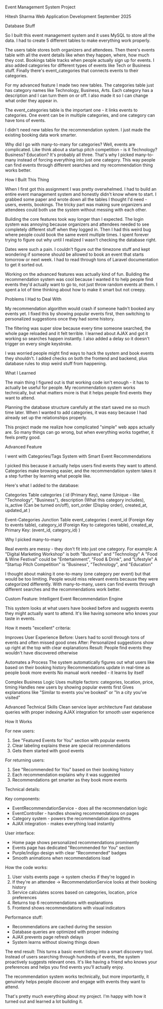 Event Management System Project

Hitesh Sharma
Web Application Development
September 2025

Database Stuff

So I built this event management system and it uses MySQL to store all the data. I had to create 5 different tables to make everything work properly.

The users table stores both organizers and attendees. Then there's events table with all the event details like when they happen, where, how much they cost. Bookings table tracks when people actually sign up for events. I also added categories for different types of events like Tech or Business stuff. Finally there's event_categories that connects events to their categories.

For my advanced feature I made two new tables. The categories table just has category names like Technology, Business, Arts. Each category has a description and I can turn them on or off. I also made it so I can change what order they appear in.

The event_categories table is the important one - it links events to categories. One event can be in multiple categories, and one category can have tons of events.

I didn't need new tables for the recommendation system. I just made the existing booking data work smarter.

Why did I go with many-to-many for categories? Well, events are complicated. Like think about a startup pitch competition - is it Technology? Business? Education? It's probably all three. That's why I picked many-to-many instead of forcing everything into just one category. This way people can find events through different searches and my recommendation thing works better.

How I Built This Thing

When I first got this assignment I was pretty overwhelmed. I had to build an entire event management system and honestly didn't know where to start. I grabbed some paper and wrote down all the tables I thought I'd need - users, events, bookings. The tricky part was making sure organizers and attendees could both use the system without messing with each other.

Building the core features took way longer than I expected. The login system was annoying because organizers and attendees needed to see completely different stuff when they logged in. Then I had this weird bug where people could book the same event multiple times. I spent forever trying to figure out why until I realized I wasn't checking the database right.

Dates were such a pain. I couldn't figure out the timezone stuff and kept wondering if someone should be allowed to book an event that starts tomorrow or next week. I had to read through tons of Laravel documentation to get it sorted out.

Working on the advanced features was actually kind of fun. Building the recommendation system was cool because I wanted it to help people find events they'd actually want to go to, not just throw random events at them. I spent a lot of time thinking about how to make it smart but not creepy.

Problems I Had to Deal With

My recommendation algorithm would crash if someone hadn't booked any events yet. I fixed this by showing popular events first, then switching to personalized suggestions once they had some history.

The filtering was super slow because every time someone searched, the whole page reloaded and it felt terrible. I learned about AJAX and got it working so searches happen instantly. I also added a delay so it doesn't trigger on every single keystroke.

I was worried people might find ways to hack the system and book events they shouldn't. I added checks on both the frontend and backend, plus database rules to stop weird stuff from happening.

What I Learned

The main thing I figured out is that working code isn't enough - it has to actually be useful for people. My recommendation system works technically, but what matters more is that it helps people find events they want to attend.

Planning the database structure carefully at the start saved me so much time later. When I wanted to add categories, it was easy because I had already set up the relationships properly.

This project made me realize how complicated "simple" web apps actually are. So many things can go wrong, but when everything works together, it feels pretty good.

Advanced Feature

I went with Categories/Tags System with Smart Event Recommendations

I picked this because it actually helps users find events they want to attend. Categories make browsing easier, and the recommendation system takes it a step further by learning what people like.

Here's what I added to the database:

Categories Table
categories (
    id (Primary Key),
    name (Unique - like "Technology", "Business"),
    description (What this category includes),
    is_active (Can be turned on/off),
    sort_order (Display order),
    created_at,
    updated_at
)

Event-Categories Junction Table
event_categories (
    event_id (Foreign Key to events table),
    category_id (Foreign Key to categories table),
    created_at,
    Primary Key: (event_id, category_id)
)

Why I picked many-to-many

Real events are messy - they don't fit into just one category. For example:
A "Digital Marketing Workshop" is both "Business" and "Technology"
A "Food & Wine Festival" could be "Entertainment", "Food & Drink", and "Lifestyle"
A "Startup Pitch Competition" is "Business", "Technology", and "Education"

I thought about making it one-to-many (one category per event) but that would be too limiting. People would miss relevant events because they were categorized differently. With many-to-many, users can find events through different searches and the recommendations work better.

Custom Feature: Intelligent Event Recommendation Engine

This system looks at what users have booked before and suggests events they might actually want to attend. It's like having someone who knows your taste in events.

How it meets "excellent" criteria:

Improves User Experience
Before: Users had to scroll through tons of events and often missed good ones
After: Personalized suggestions show up right at the top with clear explanations
Result: People find events they wouldn't have discovered otherwise

Automates a Process
The system automatically figures out what users like based on their booking history
Recommendations update in real-time as people book more events
No manual work needed - it learns by itself

Complex Business Logic
Uses multiple factors: categories, location, price, timing
Handles new users by showing popular events first
Gives explanations like "Similar to events you've booked" or "In a city you've visited"

Advanced Technical Skills
Clean service layer architecture
Fast database queries with proper indexing
AJAX integration for smooth user experience

How It Works

For new users:
1. See "Featured Events for You" section with popular events
2. Clear labeling explains these are special recommendations
3. Gets them started with good events

For returning users:
1. See "Recommended for You" based on their booking history
2. Each recommendation explains why it was suggested
3. Recommendations get smarter as they book more events

Technical details:

Key components:
- EventRecommendationService - does all the recommendation logic
- EventController - handles showing recommendations on pages
- Category system - powers the recommendation algorithms
- AJAX integration - makes everything load instantly

User interface:
- Home page shows personalized recommendations prominently
- Events page has dedicated "Recommended for You" section
- Purple/indigo design with clear "Recommended" badges
- Smooth animations when recommendations load

How the code works:
1. User visits events page → system checks if they're logged in
2. If they're an attendee → RecommendationService looks at their booking history
3. Service calculates scores based on categories, location, price preferences
4. Returns top 6 recommendations with explanations
5. Frontend shows recommendations with visual indicators

Performance stuff:
- Recommendations are cached during the session
- Database queries are optimized with proper indexing
- AJAX prevents page refresh delays
- System learns without slowing things down

The end result:
This turns a basic event listing into a smart discovery tool. Instead of users searching through hundreds of events, the system proactively suggests relevant ones. It's like having a friend who knows your preferences and helps you find events you'll actually enjoy.

The recommendation system works technically, but more importantly, it genuinely helps people discover and engage with events they want to attend.

That's pretty much everything about my project. I'm happy with how it turned out and learned a lot building it.